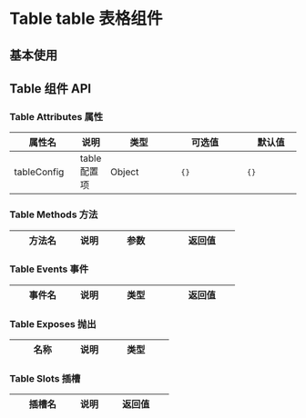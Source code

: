 # Table table 表格组件

## 基本使用

<preview path="../demos/table/table-1.vue" title="基本使用" description=" "></preview>

## Table 组件 API

### Table Attributes 属性

| <div style="width: 100px">属性名</div> | 说明         | <div style="width: 100px">类型</div> | <div style="width: 100px">可选值</div> | <div style="width: 100px">默认值</div> |
| -------------------------------------- | ------------ | ------------------------------------ | -------------------------------------- | -------------------------------------- |
| tableConfig                            | table 配置项 | Object                               | <pre> {} </pre>                        | <pre> {}</pre>                         |

### Table Methods 方法

| <div style="width: 100px">方法名</div> | 说明 | <div style="width: 100px">参数</div> | <div style="width: 100px">返回值</div> |
| -------------------------------------- | ---- | ------------------------------------ | -------------------------------------- |

### Table Events 事件

| <div style="width: 100px">事件名</div> | 说明 | <div style="width: 100px">类型</div> | <div style="width: 100px">返回值</div> |
| -------------------------------------- | ---- | ------------------------------------ | -------------------------------------- |

### Table Exposes 抛出

| <div style="width: 100px">名称</div> | 说明 | <div style="width: 100px">类型</div> |
| ------------------------------------ | ---- | ------------------------------------ |

### Table Slots 插槽

| <div style="width: 100px">插槽名</div> | 说明 | <div style="width: 100px">返回值</div> |
| -------------------------------------- | ---- | -------------------------------------- |
